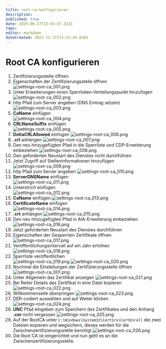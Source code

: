 ```yaml
---
title: root-ca-konfigurieren
description: 
published: true
date: 2025-06-27T15:03:57.323Z
tags: 
editor: markdown
dateCreated: 2023-12-31T13:31:44.810Z
---
```


# Root CA konfigurieren

1. Zertifizierungsstelle öffnen.
2. Eigenschaften der Zertifizierungsstelle öffnen  
![settings-root-ca_001.png](/media/settings-root-ca_001.png)
3. Unter Erweiterungen einen Sperrlisten-Verteilungspunkt hinzufügen  
![settings-root-ca_002.png](/media/settings-root-ca_002.png)
4. http Pfad zum Server angeben (DNS Eintrag setzen)  
![settings-root-ca_003.png](/media/settings-root-ca_003.png)
5. **CaName** einfügen  
![settings-root-ca_004.png](/media/settings-root-ca_004.png)
6. **CRLNameSuffix** einfügen  
![settings-root-ca_005.png](/media/settings-root-ca_005.png)
7. **DeltaCRLAllowed** einfügen 
![settings-root-ca_006.png](/media/settings-root-ca_006.png)
8. **.crl** anhängen 
![settings-root-ca_007.png](/media/settings-root-ca_007.png)
9. Den neu hinzugefügten Pfad in die Sperrliste und CDP-Erweiterung einbeziehen 
![settings-root-ca_008.png](/media/settings-root-ca_008.png)
10. Den geforderten Neustart des Dienstes nicht durchführen
11. Jetzt Zugriff auf Stelleninformationen hinzufügen 
![settings-root-ca_009.png](/media/settings-root-ca_009.png)
12. http Pfad zum Server angeben 
![settings-root-ca_010.png](/media/settings-root-ca_010.png)
13. **ServerDNSName** einfügen  
![settings-root-ca_011.png](/media/settings-root-ca_011.png)
14. Unterstrich einfügen  
![settings-root-ca_012.png](/media/settings-root-ca_012.png)
15. **CaName** einfügen 
![settings-root-ca_013.png](/media/settings-root-ca_013.png)
16. **CertificateName** einfügen  
![settings-root-ca_014.png](/media/settings-root-ca_014.png)
17. **.crt** anhängen 
![settings-root-ca_015.png](/media/settings-root-ca_015.png)
18. Den neu hinzugefügten Pfad in AIA-Erweiterung einbeziehen  
![settings-root-ca_016.png](/media/settings-root-ca_016.png)
19. Jetzt geforderten Neustart des Dienstes durchführen
20. Eigenschaften der Gesperrten Zertifikate öffnen  
![settings-root-ca_017.png](/media/settings-root-ca_017.png)
21. Veröffentlichungsintervall auf ein Jahr erhöhen  
![settings-root-ca_018.png](/media/settings-root-ca_018.png)
22. Sperrliste veröffentlichen  
![settings-root-ca_019.png](/media/settings-root-ca_019.png)
![settings-root-ca_020.png](/media/settings-root-ca_020.png)
23. Nochmal die Einstellungen der Zertifizierungsstelle öffnen
![settings-root-ca_001.png](/media/settings-root-ca_001.png)
24. Unter Allgemein das Zertifikat anzeigen 
![settings-root-ca_021.png](/media/settings-root-ca_021.png)
25. Bei Reiter Details das Zertifikat in eine Datei kopieren
![settings-root-ca_022.png](/media/settings-root-ca_022.png)
26. Willkommenseite überpringen
![settings-root-ca_023.png](/media/settings-root-ca_023.png)
27. DER-codiert auswählen und auf Weiter klicken
![settings-root-ca_024.png](/media/settings-root-ca_024.png)
28. **UNC** Pfad eingeben zum Speichern des Zertifikates und den Anhang **.cer** nicht vergessen
![settings-root-ca_025.png](/media/settings-root-ca_025.png)
29. Auf der RootCA unter `C:\Windows\System32\CertSrv\CertEnroll` die zwei Dateien kopieren und wegsichern, dieses werden für die Zwischenzertifizierungsstelle benötigt
![settings-root-ca_026.png](/media/settings-root-ca_026.png)
30. Die Root CA ist eingerichtet und nun geht es an die Zwischenzertifizierungsstelle.